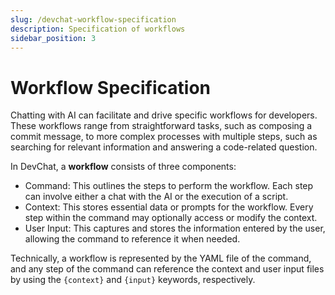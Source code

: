 ```yaml
---
slug: /devchat-workflow-specification
description: Specification of workflows
sidebar_position: 3
---
```


# Workflow Specification

Chatting with AI can facilitate and drive specific workflows for developers.
These workflows range from straightforward tasks, such as composing a commit message, to more complex processes with multiple steps, such as searching for relevant information and answering a code-related question.

In DevChat, a **workflow** consists of three components:
- Command: This outlines the steps to perform the workflow. Each step can involve either a chat with the AI or the execution of a script.
- Context: This stores essential data or prompts for the workflow. Every step within the command may optionally access or modify the context.
- User Input: This captures and stores the information entered by the user, allowing the command to reference it when needed.

Technically, a workflow is represented by the YAML file of the command, and any step of the command can reference the context and user input files by using the `{context}` and `{input}` keywords, respectively.